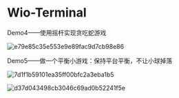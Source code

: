 # Wio-Terminal
Demo4——使用摇杆实现贪吃蛇游戏

![e79e85c35e553e9e89fac9d7cb98e86](https://github.com/user-attachments/assets/2fc5b539-e460-40bd-873b-d03378a0d39b)

Demo5——做一个平衡小游戏：保持平台平衡，不让小球掉落

![7d1f1b59101ea35ff00bfc2a3eba1b5](https://github.com/user-attachments/assets/ef093d28-c34b-4178-ba16-39e0ff448567)

![d37d043498cb3046c69ad0b52241f5e](https://github.com/user-attachments/assets/42d8ffb6-c441-4b72-9466-49d996dfc16a)
